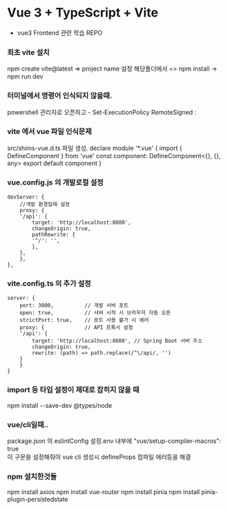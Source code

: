 # Vue 3 + TypeScript + Vite

- vue3 Frontend 관련 학습 REPO

### 최초 vite 설치
npm create vite@latest => project name 설정
해당폴더에서 => npm install -> npm run dev

### 터미널에서 명령어 인식되지 않을때.
powershell 관리자로 오픈하고 
    - Set-ExecutionPolicy RemoteSigned : 

### vite 에서 vue 파일 인식문제
src/shims-vue.d.ts 파일 생성.
declare module '*.vue' {
  import { DefineComponent } from 'vue'
  const component: DefineComponent<{}, {}, any>
  export default component
}

###  vue.config.js 의 개발로컬 설정
    devServer: {
        //개발 환경일때 설정
        proxy: {
        '/api': {
            target: 'http://localhost:8080',
            changeOrigin: true,
            pathRewrite: {
            '^/': '',
            },
        },
        },
    },
### vite.config.ts 의 추가 설정
    server: {
        port: 3000,          // 개발 서버 포트
        open: true,          // 서버 시작 시 브라우저 자동 오픈
        strictPort: true,    // 포트 사용 불가 시 에러
        proxy: {             // API 프록시 설정
        '/api': {
            target: 'http://localhost:8080', // Spring Boot 서버 주소
            changeOrigin: true,
            rewrite: (path) => path.replace(/^\/api/, '')
        }
        }
    }

### import 등 타입 설정이 제대로 잡히지 않을 때
npm install --save-dev @types/node    

### vue/cli일때..
package.json 의 eslintConfig 설정.env 내부에
    "vue/setup-compiler-macros": true    
    이 구문을 설정해줘야 vue cli 생성시 defineProps 컴파일 에러등을 해결



### npm 설치한것들
npm install axios
npm install vue-router
npm install pinia
npm install pinia-plugin-persistedstate
